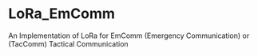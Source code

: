 # LoRa_EmComm
An Implementation of LoRa for EmComm (Emergency Communication) or (TacComm) Tactical Communication
